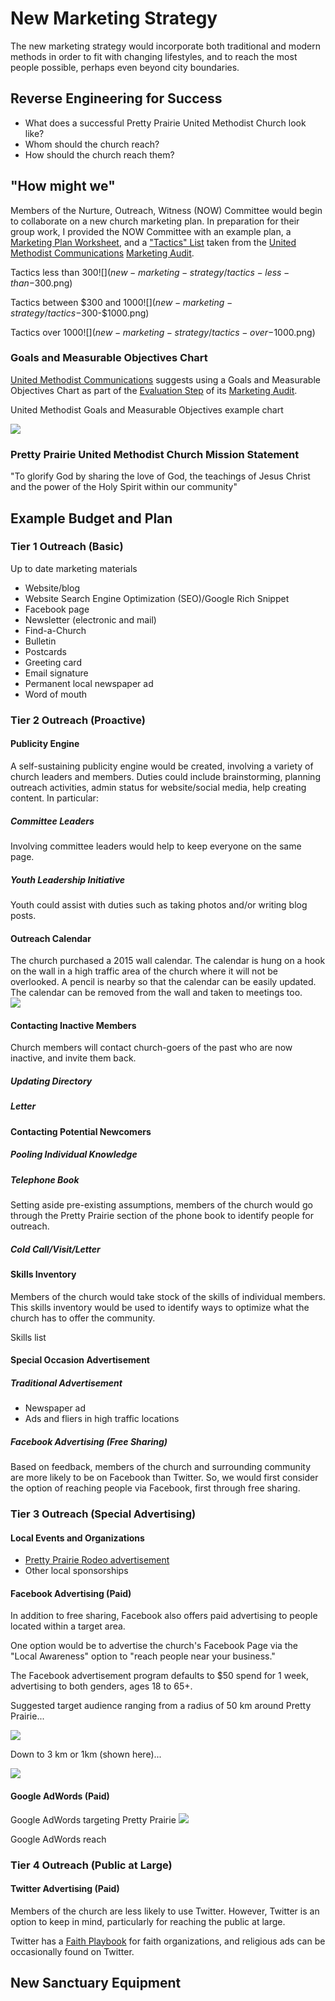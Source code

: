 # New Marketing Strategy
The new marketing strategy would incorporate both traditional and modern methods in order to fit with changing lifestyles, and to reach the most people possible, perhaps even beyond city boundaries. 

## Reverse Engineering for Success
* What does a successful Pretty Prairie United Methodist Church look like?
* Whom should the church reach?
* How should the church reach them?

## "How might we"

Members of the Nurture, Outreach, Witness (NOW) Committee would begin to collaborate on a new church marketing plan. In preparation for their group work, I provided the NOW Committee with an example plan, a [Marketing Plan Worksheet](http://s3.amazonaws.com/Website_Properties_UGC/market-your-church/documents/UMCOM_YOUR_MARKETING_PLAN_WORKSHEET.PDF), and a ["Tactics" List](http://s3.amazonaws.com/Website_Properties_UGC/market-your-church/documents/STEP_4_IMPLEMENTATION_HOMEWORK.PDF) taken from the [United Methodist Communications](http://www.umcom.org) [Marketing Audit](http://www.umcom.org/learn/market-your-church-getting-started). 

Tactics less than $300
![](new-marketing-strategy/tactics-less-than-$300.png)

Tactics between $300 and $1000
![](new-marketing-strategy/tactics-$300-$1000.png)

Tactics over $1000
![](new-marketing-strategy/tactics-over-$1000.png)

### Goals and Measurable Objectives Chart

[United Methodist Communications](http://www.umcom.org) suggests using a Goals and Measurable Objectives Chart as part of the [Evaluation Step](http://www.umcom.org/learn/evaluation-adjustment-resources) of its [Marketing Audit](http://www.umcom.org/learn/market-your-church-getting-started). 

United Methodist Goals and Measurable Objectives example chart

![](new-marketing-strategy/goals-measurable-objectives-chart.png)

### Pretty Prairie United Methodist Church Mission Statement

"To glorify God by sharing the love of God, the teachings of Jesus Christ and the power of the Holy Spirit within our community"

## Example Budget and Plan

### Tier 1 Outreach (Basic)
Up to date marketing materials 
* Website/blog
* Website Search Engine Optimization (SEO)/Google Rich Snippet
* Facebook page
* Newsletter (electronic and mail)
* Find-a-Church
* Bulletin
* Postcards
* Greeting card
* Email signature
* Permanent local newspaper ad
* Word of mouth

### Tier 2 Outreach (Proactive)

#### Publicity Engine
A self-sustaining publicity engine would be created, involving a variety of church leaders and members. Duties could include brainstorming, planning outreach activities, admin status for website/social media, help creating content. In particular: 

##### Committee Leaders
Involving committee leaders would help to keep everyone on the same page. 

##### Youth Leadership Initiative
Youth could assist with duties such as taking photos and/or writing blog posts. 

#### Outreach Calendar
The church purchased a 2015 wall calendar. The calendar is hung on a hook on the wall in a high traffic area of the church where it will not be overlooked. A pencil is nearby so that the calendar can be easily updated. The calendar can be removed from the wall and taken to meetings too.  
![](new-marketing-strategy/outreach-calendar.jpg)

#### Contacting Inactive Members

Church members will contact church-goers of the past who are now inactive, and invite them back. 

##### Updating Directory

##### Letter

#### Contacting Potential Newcomers

##### Pooling Individual Knowledge

##### Telephone Book

Setting aside pre-existing assumptions, members of the church would go through the Pretty Prairie section of the phone book to identify people for outreach. 

##### Cold Call/Visit/Letter

#### Skills Inventory

Members of the church would take stock of the skills of individual members. This skills inventory would be used to identify ways to optimize what the church has to offer the community. 

Skills list

#### Special Occasion Advertisement

##### Traditional Advertisement
* Newspaper ad 
* Ads and fliers in high traffic locations

##### Facebook Advertising (Free Sharing)

Based on feedback, members of the church and surrounding community are more likely to be on Facebook than Twitter. So, we would first consider the option of reaching people via Facebook, first through free sharing.

### Tier 3 Outreach (Special Advertising)

#### Local Events and Organizations
* [Pretty Prairie Rodeo advertisement](http://www.pprodeo.com/#!sponsors/c1v7y)
* Other local sponsorships

#### Facebook Advertising (Paid)

In addition to free sharing, Facebook also offers paid advertising to people located within a target area. 

One option would be to advertise the church's Facebook Page via the "Local Awareness" option to "reach people near your business." 

The Facebook advertisement program defaults to $50 spend for 1 week, advertising to both genders, ages 18 to 65+.

Suggested target audience ranging from a radius of 50 km around Pretty Prairie... 

![](new-marketing-strategy/facebook-page-advertisement-reach-50km.png)

Down to 3 km or 1km (shown here)... 

![](new-marketing-strategy/facebook-page-advertisement-reach-1km.png)

#### Google AdWords (Paid)
Google AdWords targeting Pretty Prairie 
![](new-marketing-strategy/google-adwords-pretty-prairie-targeting.png)

Google AdWords reach

### Tier 4 Outreach (Public at Large)

#### Twitter Advertising (Paid)

Members of the church are less likely to use Twitter. However, Twitter is an option to keep in mind, particularly for reaching the public at large. 

Twitter has a [Faith Playbook](https://media.twitter.com/playbook/faith-organizations) for faith organizations, and religious ads can be occasionally found on Twitter. 

## New Sanctuary Equipment



